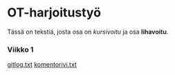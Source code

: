 # OT-harjoitustyö

Tässä on tekstiä, josta osa on *kursivoitu* ja osa **lihavoitu**.

### Viikko 1

[gitlog.txt](https://github.com/Miejo/ot-harjoitustyo/blob/master/laskarit/viikko1/gitlog.txt)
[komentorivi.txt](https://github.com/Miejo/ot-harjoitustyo/blob/master/laskarit/viikko1/komentorivi.txt)
